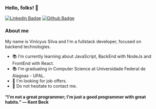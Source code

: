 ### Hello, folks! 👋

[![Linkedin Badge](https://img.shields.io/badge/-LinkedIn-blue?style=flat-square&logo=Linkedin&logoColor=white&link=https://https://www.linkedin.com/in/vinicyus-silva/)](https://www.linkedin.com/in/vinicyus-silva/)
[![Github Badge](https://img.shields.io/badge/-Github-000?style=flat-square&logo=Github&logoColor=white&link=https://github.com/silvavinicyus)](https://github.com/silvavinicyus)

### About me 
  My name is Vinícyus Silva and I'm a fullstack developer, focused on backend technologies. 

- 📚 I’m currently learning about JavaScript, BackEnd with NodeJs and FrontEnd with React.
- 📚 I'm graduating in Computer Science at Universidade Federal de Alagoas - UFAL.
- 👯 I'm looking for job offers.
- 📨 Do not hesitate to contact me.

#### “I'm not a great programmer; I'm just a good programmer with great habits.” ― Kent Beck
